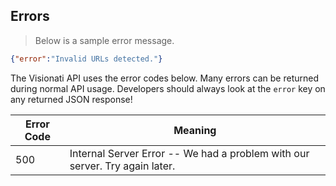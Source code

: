 ## Errors

> Below is a sample error message.

```json
{"error":"Invalid URLs detected."}
```

The Visionati API uses the error codes below. Many errors can be returned during
normal API usage. Developers should always look at the `error` key on any returned
JSON response!

Error Code | Meaning
---------- | -------
500 | Internal Server Error -- We had a problem with our server. Try again later.
